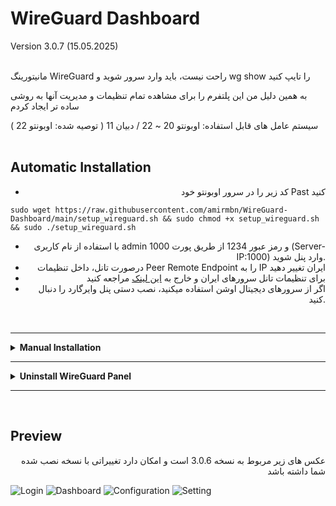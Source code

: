 # WireGuard Dashboard
Version 3.0.7 (15.05.2025)<br><br>

مانیتورینگ WireGuard راحت نیست، باید وارد سرور شوید و wg show را تایپ کنید

به همین دلیل من این پلتفرم را برای مشاهده تمام تنظیمات و مدیریت آنها به روشی ساده تر ایجاد کردم

سیستم عامل های قابل استفاده: اوبونتو 20 ~ 22 / دبیان 11 ( توصیه شده: اوبونتو 22 )
<br>
<br>

## Automatic Installation

<div align="right">
 
 - کد زیر را در سرور اوبونتو خود Past کنید
</div>

<div align="left">
 
```
sudo wget https://raw.githubusercontent.com/amirmbn/WireGuard-Dashboard/main/setup_wireguard.sh && sudo chmod +x setup_wireguard.sh && sudo ./setup_wireguard.sh
```
</div>
<div align="right">

- با استفاده از نام کاربری admin و رمز عبور 1234 از طریق پورت 1000 (Server-IP:1000) وارد پنل شوید.
- درصورت تانل، داخل تنظیمات Peer Remote Endpoint را به IP ایران تغییر دهید
- برای تنظیمات تانل سرورهای ایران و خارج به [این لینک](https://github.com/amirmbn/UDP2RAW) مراجعه کنید
- اگر از سرورهای دیجیتال اوشن استفاده میکنید، نصب دستی پنل وایرگارد را دنبال کنید.
</div><br>

--------------
<div align="left">
  <details>
    <summary><strong>Manual Installation</strong></summary>
   <br>
<div align="right">
 
 - سرور را اپدیت کنید و وایرگارد را نصب کنید
</div>
<div align="left">
 
```
apt update -y
apt install wireguard -y
```
</div>
<div align="right">
 
 - با دستور زیر پرایوت کی بسازید و در یک جا یادداشتش کنید
 
 
</div>
<div align="left">
 
```
wg genkey | sudo tee /etc/wireguard/server_private.key
```
</div>
<div align="right">


- دریافت اینترفیس default، عبارت بعد از dev میشه اسم اینترفیس شما (مثل eth0)
</div>
<div align="left">
 
```
ip route list default
```
</div>
<div align="right">


- با دستور زیر وارد مسیر کانفیگ وایرگارد بشوید
</div>
<div align="left">
 
```
nano /etc/wireguard/wg0.conf
```
</div>
<div align="right">

- داخلش متن زیر را کپی کنید
</div>
<div align="left">
  
```
[Interface]
Address = 172.20.0.1/24
PostUp = iptables -I INPUT -p udp --dport 40600 -j ACCEPT
PostUp = iptables -I FORWARD -i eth0 -o wg0 -j ACCEPT
PostUp = iptables -I FORWARD -i wg0 -j ACCEPT
PostUp = iptables -t nat -A POSTROUTING -o eth0 -j MASQUERADE
PostUp = ip6tables -I FORWARD -i wg0 -j ACCEPT
PostUp = ip6tables -t nat -A POSTROUTING -o eth0 -j MASQUERADE
PostDown = iptables -D INPUT -p udp --dport 40600 -j ACCEPT
PostDown = iptables -D FORWARD -i eth0 -o wg0 -j ACCEPT
PostDown = iptables -D FORWARD -i wg0 -j ACCEPT
PostDown = iptables -t nat -D POSTROUTING -o eth0 -j MASQUERADE
PostDown = ip6tables -D FORWARD -i wg0 -j ACCEPT
PostDown = ip6tables -t nat -D POSTROUTING -o eth0 -j MASQUERADE
ListenPort = 40600
PrivateKey = YOUR_GENERATED_PRIVATE_KEY
SaveConfig = true
```
</div>
<div align="right">

- پورت وایرگارد در اینجا 40600 است، میتوانید پورت دیگری انتخاب کنید
- دقت کنید برای سرور های دیجیتال اوشن،  از پرایوت ایپی دیگری استفاده نمایید
- پرایوت کی که ساخته بودید را به جای YOUR_GENERATED_PRIVATE_KEY قرار دهید
- نام اینترفیس را به صورت پیش فرض eth0 قرار دادیم، اگر اینترفیس شما متفاوت است دستور بالا را ویرایش کنید
- برای ساختن اینترفیس های بیشتر با پورت های مختلف روش بالا رو انجام بدید فقط نام، پورت و IP رو عوض کنید
</div>
<div align="left">
 
```
apt update
apt install git
git clone https://github.com/amirmbn/WireGuard-Dashboard.git
cd WireGuard-Dashboard
mv src /root/
cd
rm -rf WireGuard-Dashboard
apt-get -y install python3-pip
apt install gunicorn -y
cd src
sudo chmod u+x wgd.sh
pip install -r requirements.txt
sudo ./wgd.sh install
sudo chmod -R 755 /etc/wireguard
./wgd.sh start
(crontab -l 2>/dev/null; echo "@reboot cd src && ./wgd.sh restart") | crontab -
```
</div>
<div align="right">

- به پنل خودتون با http://Your_Server_IP:1000 وارد شوید. نام کاربری admin و رمزعبور 1234 است
- درصورت تانل، داخل تنظیمات Peer Remote Endpoint را به IP ایران تغییر دهید
- برای تنظیمات تانل سرورهای ایران و خارج به [این لینک](https://github.com/amirmbn/UDP2RAW) مراجعه کنید
<div>
  </details>
</div>

--------------
<div align="left">
  <details>
    <summary><strong>Uninstall WireGuard Panel</strong></summary>
   <br>
<div align="right">

 
 - برای حذف کامل وایرگارد و پنل فارسی کد زیر را در سرور اوبونتو خود وارد کنید
</div>
<div align="left">
 
```
cd
rm -rf src
rm -rf /etc/wireguard
sudo apt remove wireguard -y
```
</div>
<div align="right">
 
 - اگر بعد از حذف، قصد نصب مجدد پنل را دارید کد ریز را قبل از نصب وارد کنید
 
 
</div>
<div align="left">
 
```
mkdir /etc/wireguard
```

  </details>
</div>

--------------
<br>

## Preview

<div align="right">عکس های زیر مربوط به نسخه 3.0.6 است و امکان دارد تغییراتی با نسخه نصب شده شما داشته باشد</div>

![Login](./images/login.png)
![Dashboard](./images/dashboard.png)
![Configuration](./images/configuration.png)
![Setting](./images/setting.png)

</div>
